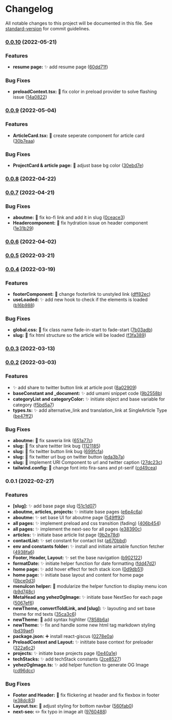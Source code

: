 # Changelog

All notable changes to this project will be documented in this file. See [standard-version](https://github.com/conventional-changelog/standard-version) for commit guidelines.

### [0.0.10](https://github.com/yehezkielgunawan/yehezgun-v3/compare/v0.0.9...v0.0.10) (2022-05-21)

### Features

- **resume page:** :sparkles: add resume page ([60dd71f](https://github.com/yehezkielgunawan/yehezgun-v3/commit/60dd71f7952cf921b85312948f56145ccdeff220))

### Bug Fixes

- **preloadContext.tsx:** :lipstick: fix color in preload provider to solve flashing issue ([14a0822](https://github.com/yehezkielgunawan/yehezgun-v3/commit/14a0822b39787cd8a2a926d8b6d74ef226a1aa7f))

### [0.0.9](https://github.com/yehezkielgunawan/yehezgun-v3/compare/v0.0.8...v0.0.9) (2022-05-04)

### Features

- **ArticleCard.tsx:** :art: create seperate component for article card ([30b7eaa](https://github.com/yehezkielgunawan/yehezgun-v3/commit/30b7eaa6f2b7f26342b3b72b45ecef90da5f19f2))

### Bug Fixes

- **ProjectCard & article page:** :lipstick: adjust base bg color ([30ebd7e](https://github.com/yehezkielgunawan/yehezgun-v3/commit/30ebd7e9b26443663be8799a62ff7e15c11e697a))

### [0.0.8](https://github.com/yehezkielgunawan/yehezgun-v3/compare/v0.0.7...v0.0.8) (2022-04-22)

### [0.0.7](https://github.com/yehezkielgunawan/yehezgun-v3/compare/v0.0.6...v0.0.7) (2022-04-21)

### Bug Fixes

- **aboutme:** :speech_balloon: fix ko-fi link and add it in slug ([0ceace3](https://github.com/yehezkielgunawan/yehezgun-v3/commit/0ceace3291e576621747dae737176228ac553136))
- **Headercomponent:** :bug: fix hydration issue on header component ([1e31b29](https://github.com/yehezkielgunawan/yehezgun-v3/commit/1e31b292858b8b77b7e6926d01dbed09a41eac66))

### [0.0.6](https://github.com/yehezkielgunawan/yehezgun-v3/compare/v0.0.5...v0.0.6) (2022-04-02)

### [0.0.5](https://github.com/yehezkielgunawan/yehezgun-v3/compare/v0.0.4...v0.0.5) (2022-03-21)

### [0.0.4](https://github.com/yehezkielgunawan/yehezgun-v3/compare/v0.0.3...v0.0.4) (2022-03-19)

### Features

- **footerComponent:** :lipstick: change footerlink to unstyled link ([dff82ec](https://github.com/yehezkielgunawan/yehezgun-v3/commit/dff82ecf2b4285a87f56efdd0650edddae470c99))
- **useLoaded:** :sparkles: add new hook to check if the elements is loaded ([b16b988](https://github.com/yehezkielgunawan/yehezgun-v3/commit/b16b9886eb3cba0da0467fbb90620aaddbcd5d8c))

### Bug Fixes

- **global.css:** :bug: fix class name fade-in-start to fade-start ([7b03adb](https://github.com/yehezkielgunawan/yehezgun-v3/commit/7b03adb7dcee65433cef6b8d0741ecfe09583a19))
- **slug:** :bug: fix html structure so the article will be loaded ([f3fa389](https://github.com/yehezkielgunawan/yehezgun-v3/commit/f3fa389f868ea8a96a6c6467c61513bfeb361e4e))

### [0.0.3](https://github.com/yehezkielgunawan/yehezgun-v3/compare/v0.0.2...v0.0.3) (2022-03-13)

### [0.0.2](https://github.com/yehezkielgunawan/yehezgun-v3/compare/v0.0.1...v0.0.2) (2022-03-03)

### Features

- :sparkles: add share to twitter button link at article post ([8a02909](https://github.com/yehezkielgunawan/yehezgun-v3/commit/8a0290998ce8f8a930480db66e8653b2b3d1dabf))
- **baseConstant and \_document:** :sparkles: add umami snippet code ([9b2558b](https://github.com/yehezkielgunawan/yehezgun-v3/commit/9b2558b7469ac5dbe589385855eb132b49b42dd6))
- **categoryList and categoryColor:** :sparkles: initiate object and base variable for category ([f5bd5a7](https://github.com/yehezkielgunawan/yehezgun-v3/commit/f5bd5a7f37d9ecc0ea7c7fa1de00af9669b4343c))
- **types.ts:** :sparkles: add alternative_link and translation_link at SingleArticle Type ([be47ff2](https://github.com/yehezkielgunawan/yehezgun-v3/commit/be47ff234698baad42ddf9cafbc9b605a5513fcc))

### Bug Fixes

- **aboutme:** :bug: fix saweria link ([651a77c](https://github.com/yehezkielgunawan/yehezgun-v3/commit/651a77c8b9af39163b3fd2f4ed4315648801331a))
- **slug:** :bug: fix share twitter link bug ([1121185](https://github.com/yehezkielgunawan/yehezgun-v3/commit/112118535a2b387a649f6bf8a4aaaf96fc638333))
- **slug:** :bug: fix twitter button link bug ([699fcfa](https://github.com/yehezkielgunawan/yehezgun-v3/commit/699fcfa7188c25ccda8c547139ce5303a2584e60))
- **slug:** :bug: fix twitter url bug on twitter button ([eda3b7a](https://github.com/yehezkielgunawan/yehezgun-v3/commit/eda3b7af12cc3da169bb97a22cfe6edfff7479f6))
- **slug:** :bug: implement URI Component to url and twitter caption ([27dc23c](https://github.com/yehezkielgunawan/yehezgun-v3/commit/27dc23c1f52982855ae3b9a8dcc3315313c19835))
- **tailwind.config:** :wrench: change font into fira-sans and pt-serif ([cd49cea](https://github.com/yehezkielgunawan/yehezgun-v3/commit/cd49cea9455038ba91b3595ef9d16b4ab1031770))

### 0.0.1 (2022-02-27)

### Features

- **[slug]:** :sparkles: add base page slug ([51c1d07](https://github.com/yehezkielgunawan/yehezgun-v3/commit/51c1d07845beb85904e8ff7d961a9b93187f735a))
- **aboutme, articles, projects:** :sparkles: initiate base pages ([e6e4c6a](https://github.com/yehezkielgunawan/yehezgun-v3/commit/e6e4c6a6821df19df29e8e52ef9f8cd765dcac11))
- **aboutme:** :sparkles: set base UI for aboutme page ([549ff92](https://github.com/yehezkielgunawan/yehezgun-v3/commit/549ff92f416a4784144a7055352c46502629bd5d))
- **all pages:** :sparkles: implement preload and css transition (fading) ([406b454](https://github.com/yehezkielgunawan/yehezgun-v3/commit/406b454eb53968d3dcc4e552b4ea0f318fa68d83))
- **all pages:** :sparkles: implement the next-seo for all pages ([e38390c](https://github.com/yehezkielgunawan/yehezgun-v3/commit/e38390c951c567100431d6e280c14f5e3488a911))
- **articles:** :sparkles: initiate base article list page ([9b2e78d](https://github.com/yehezkielgunawan/yehezgun-v3/commit/9b2e78d8a0f3f2cebb83a135d98ef85b631881db))
- **contactList:** :sparkles: set constant for contact list ([a670bbd](https://github.com/yehezkielgunawan/yehezgun-v3/commit/a670bbd048be7e96d524a7acf4793ab94d349bd2))
- **env and constants folder:** :sparkles: install and initiate airtable function fetcher ([4938fa6](https://github.com/yehezkielgunawan/yehezgun-v3/commit/4938fa617b8e22ce430946cb2c87d3313ec12577))
- **Footer, Header, Layout:** :sparkles: set the base navigation ([b902122](https://github.com/yehezkielgunawan/yehezgun-v3/commit/b90212227bb7f2a2cd6c987e9280d4aa269a2a0c))
- **formatDate:** :sparkles: initiate helper function for date formatting ([fdd47d2](https://github.com/yehezkielgunawan/yehezgun-v3/commit/fdd47d22b0059f6ef7bc888a4324efc69fc72b6a))
- **home page:** :sparkles: add hover effect for tech stack icon ([0d9db51](https://github.com/yehezkielgunawan/yehezgun-v3/commit/0d9db51b83270035888feddd6d143693e16be673))
- **home page:** :sparkles: initiate base layout and content for home page ([0bce0d3](https://github.com/yehezkielgunawan/yehezgun-v3/commit/0bce0d3ef69cbb4b8f730ecb2d920c322fc57272))
- **menuIcon helper:** :art: modularize the helper function to display menu icon ([b9d748c](https://github.com/yehezkielgunawan/yehezgun-v3/commit/b9d748c17a345506d5c5a974cad141fc91bfa87b))
- **MetaHead ang yehezOgImage:** :sparkles: initiate base NextSeo for each page ([5067ef6](https://github.com/yehezkielgunawan/yehezgun-v3/commit/5067ef6173104dba45b0a605c0f7da99e62ec6bf))
- **newTheme, convertToIdLink, and [slug]:** :sparkles: layouting and set base theme for md texts ([35ca3c6](https://github.com/yehezkielgunawan/yehezgun-v3/commit/35ca3c6d97fe43e36fcefa400724a022c1f77781))
- **newTheme:** :lipstick: add syntax highliter ([7858b6a](https://github.com/yehezkielgunawan/yehezgun-v3/commit/7858b6a5ac14c710a879ddfa12399713bebcf0f2))
- **newTheme:** :sparkles: fix and handle some new html tag markdown styling ([bd39aef](https://github.com/yehezkielgunawan/yehezgun-v3/commit/bd39aeff4596c2116ae1d49e8c653cd53c810a4f))
- **package.json:** :heavy_plus_sign: install react-giscus ([0278e0a](https://github.com/yehezkielgunawan/yehezgun-v3/commit/0278e0a8bcdb22488246336b8c7e48f4df7217d0))
- **PreloadContext and Layout:** :sparkles: inititate base context for preloader ([322a6c2](https://github.com/yehezkielgunawan/yehezgun-v3/commit/322a6c2dc6e7082c38899f596fa8a4d345401fa1))
- **projects:** :sparkles: initiate base projects page ([0e40a1e](https://github.com/yehezkielgunawan/yehezgun-v3/commit/0e40a1ebf5d47b0298c25e50d03af43a59a6e37e))
- **techStacks:** :sparkles: add techStack constants ([2ce8527](https://github.com/yehezkielgunawan/yehezgun-v3/commit/2ce8527e04aa69d07abe33f4d982d41fe1e072dd))
- **yehezOgImage.ts:** :sparkles: add helper function to generate OG Image ([cd96dcc](https://github.com/yehezkielgunawan/yehezgun-v3/commit/cd96dccd6799fa87c7cade815575f9a7ebf33fd4))

### Bug Fixes

- **Footer and Header:** :bug: fix flickering at header and fix flexbox in footer ([e38dc83](https://github.com/yehezkielgunawan/yehezgun-v3/commit/e38dc836b933e2e823ad970bc3437b9629a3240e))
- **Layout.tsx:** :lipstick: adjust styling for bottom navbar ([560fab0](https://github.com/yehezkielgunawan/yehezgun-v3/commit/560fab0ad8147de90accc8d6fb5ec24a7fbf4962))
- **next-seo:** :pencil2: fix typo in image alt ([9760488](https://github.com/yehezkielgunawan/yehezgun-v3/commit/97604880c38afc05b467bbdb5cb89ba15859af46))
